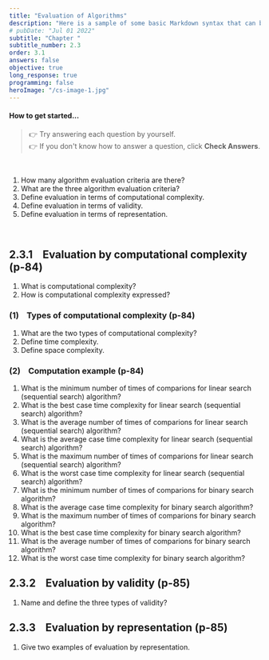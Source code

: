 ```yaml
---
title: "Evaluation of Algorithms"
description: "Here is a sample of some basic Markdown syntax that can be used when writing Markdown content in Astro."
# pubDate: "Jul 01 2022"
subtitle: "Chapter "
subtitle_number: 2.3
order: 3.1
answers: false
objective: true
long_response: true
programming: false
heroImage: "/cs-image-1.jpg"
---
```


#### How to get started...

<!-- > The following notes are **_general-purpose_**.
> They may be examinable in both objective-type and long-response-type questions. -->

> 👉 Try answering each question by yourself.
> <br>
> 👉 If you don't know how to answer a question, click **Check Answers**.

<br>

1. How many algorithm evaluation criteria are there?
2. What are the three algorithm evaluation criteria?
3. Define evaluation in terms of computational complexity.
4. Define evaluation in terms of validity.
5. Define evaluation in terms of representation.

<br>

## 2.3.1 &nbsp;&nbsp; Evaluation by computational complexity (p-84)

1. What is computational complexity?
2. How is computational complexity expressed?

### (1) &nbsp;&nbsp; Types of computational complexity (p-84)

1. What are the two types of computational complexity?
2. Define time complexity.
3. Define space complexity.

### (2) &nbsp;&nbsp; Computation example (p-84)

<!-- 1. What are the minimum, average, and maximum number of times of comparisons (best case, average case, worst case complexities) for linear search (sequential search) algorithm?
2. What are the minimum, average, and maximum number of times of comparisons (best case, average case, worst case complexities) for binary search algorithm? -->

1. What is the minimum number of times of comparions for linear search (sequential search) algorithm?
2. What is the best case time complexity for linear search (sequential search) algorithm?
3. What is the average number of times of comparions for linear search (sequential search) algorithm?
4. What is the average case time complexity for linear search (sequential search) algorithm?
5. What is the maximum number of times of comparions for linear search (sequential search) algorithm?
6. What is the worst case time complexity for linear search (sequential search) algorithm?
7. What is the minimum number of times of comparions for binary search algorithm?
8. What is the average case time complexity for binary search algorithm?
9. What is the maximum number of times of comparions for binary search algorithm?
10. What is the best case time complexity for binary search algorithm?
11. What is the average number of times of comparions for binary search algorithm?
12. What is the worst case time complexity for binary search algorithm?

## 2.3.2 &nbsp;&nbsp; Evaluation by validity (p-85)

1. Name and define the three types of validity?

## 2.3.3 &nbsp;&nbsp; Evaluation by representation (p-85)

1. Give two examples of evaluation by representation.
